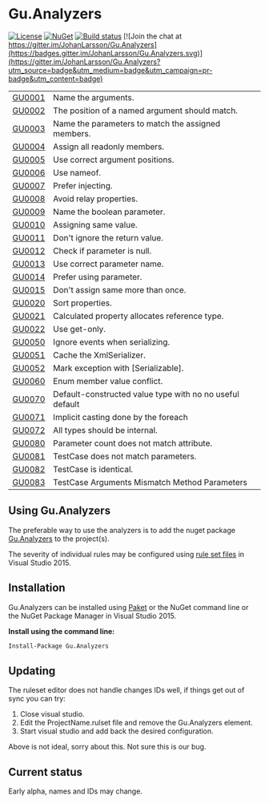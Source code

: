 # Gu.Analyzers

[![License](https://img.shields.io/badge/license-MIT-blue.svg)](LICENSE)
[![NuGet](https://img.shields.io/nuget/v/Gu.Analyzers.svg)](https://www.nuget.org/packages/Gu.Analyzers/)
[![Build status](https://ci.appveyor.com/api/projects/status/nplt8lc7rhmgdi17/branch/master?svg=true)](https://ci.appveyor.com/project/GuOrg/gu-analyzers-qh7oa/branch/master)
[![Join the chat at https://gitter.im/JohanLarsson/Gu.Analyzers](https://badges.gitter.im/JohanLarsson/Gu.Analyzers.svg)](https://gitter.im/JohanLarsson/Gu.Analyzers?utm_source=badge&utm_medium=badge&utm_campaign=pr-badge&utm_content=badge)

<!-- start generated table -->
<table>
<tr>
  <td><a href="https://github.com/GuOrg/Gu.Analyzers/blob/master/documentation/GU0001.md">GU0001</a></td>
  <td>Name the arguments.</td>
</tr>
<tr>
  <td><a href="https://github.com/GuOrg/Gu.Analyzers/blob/master/documentation/GU0002.md">GU0002</a></td>
  <td>The position of a named argument should match.</td>
</tr>
<tr>
  <td><a href="https://github.com/GuOrg/Gu.Analyzers/blob/master/documentation/GU0003.md">GU0003</a></td>
  <td>Name the parameters to match the assigned members.</td>
</tr>
<tr>
  <td><a href="https://github.com/GuOrg/Gu.Analyzers/blob/master/documentation/GU0004.md">GU0004</a></td>
  <td>Assign all readonly members.</td>
</tr>
<tr>
  <td><a href="https://github.com/GuOrg/Gu.Analyzers/blob/master/documentation/GU0005.md">GU0005</a></td>
  <td>Use correct argument positions.</td>
</tr>
<tr>
  <td><a href="https://github.com/GuOrg/Gu.Analyzers/blob/master/documentation/GU0006.md">GU0006</a></td>
  <td>Use nameof.</td>
</tr>
<tr>
  <td><a href="https://github.com/GuOrg/Gu.Analyzers/blob/master/documentation/GU0007.md">GU0007</a></td>
  <td>Prefer injecting.</td>
</tr>
<tr>
  <td><a href="https://github.com/GuOrg/Gu.Analyzers/blob/master/documentation/GU0008.md">GU0008</a></td>
  <td>Avoid relay properties.</td>
</tr>
<tr>
  <td><a href="https://github.com/GuOrg/Gu.Analyzers/blob/master/documentation/GU0009.md">GU0009</a></td>
  <td>Name the boolean parameter.</td>
</tr>
<tr>
  <td><a href="https://github.com/GuOrg/Gu.Analyzers/blob/master/documentation/GU0010.md">GU0010</a></td>
  <td>Assigning same value.</td>
</tr>
<tr>
  <td><a href="https://github.com/GuOrg/Gu.Analyzers/blob/master/documentation/GU0011.md">GU0011</a></td>
  <td>Don't ignore the return value.</td>
</tr>
<tr>
  <td><a href="https://github.com/GuOrg/Gu.Analyzers/blob/master/documentation/GU0012.md">GU0012</a></td>
  <td>Check if parameter is null.</td>
</tr>
<tr>
  <td><a href="https://github.com/GuOrg/Gu.Analyzers/blob/master/documentation/GU0013.md">GU0013</a></td>
  <td>Use correct parameter name.</td>
</tr>
<tr>
  <td><a href="https://github.com/GuOrg/Gu.Analyzers/blob/master/documentation/GU0014.md">GU0014</a></td>
  <td>Prefer using parameter.</td>
</tr>
<tr>
  <td><a href="https://github.com/GuOrg/Gu.Analyzers/blob/master/documentation/GU0015.md">GU0015</a></td>
  <td>Don't assign same more than once.</td>
</tr>
<tr>
  <td><a href="https://github.com/GuOrg/Gu.Analyzers/blob/master/documentation/GU0020.md">GU0020</a></td>
  <td>Sort properties.</td>
</tr>
<tr>
  <td><a href="https://github.com/GuOrg/Gu.Analyzers/blob/master/documentation/GU0021.md">GU0021</a></td>
  <td>Calculated property allocates reference type.</td>
</tr>
<tr>
  <td><a href="https://github.com/GuOrg/Gu.Analyzers/blob/master/documentation/GU0022.md">GU0022</a></td>
  <td>Use get-only.</td>
</tr>
<tr>
  <td><a href="https://github.com/GuOrg/Gu.Analyzers/blob/master/documentation/GU0050.md">GU0050</a></td>
  <td>Ignore events when serializing.</td>
</tr>
<tr>
  <td><a href="https://github.com/GuOrg/Gu.Analyzers/blob/master/documentation/GU0051.md">GU0051</a></td>
  <td>Cache the XmlSerializer.</td>
</tr>
<tr>
  <td><a href="https://github.com/GuOrg/Gu.Analyzers/blob/master/documentation/GU0052.md">GU0052</a></td>
  <td>Mark exception with [Serializable].</td>
</tr>
<tr>
  <td><a href="https://github.com/GuOrg/Gu.Analyzers/blob/master/documentation/GU0060.md">GU0060</a></td>
  <td>Enum member value conflict.</td>
</tr>
<tr>
  <td><a href="https://github.com/GuOrg/Gu.Analyzers/blob/master/documentation/GU0070.md">GU0070</a></td>
  <td>Default-constructed value type with no no useful default</td>
</tr>
<tr>
  <td><a href="https://github.com/GuOrg/Gu.Analyzers/blob/master/documentation/GU0071.md">GU0071</a></td>
  <td>Implicit casting done by the foreach</td>
</tr>
<tr>
  <td><a href="https://github.com/GuOrg/Gu.Analyzers/blob/master/documentation/GU0072.md">GU0072</a></td>
  <td>All types should be internal.</td>
</tr>
<tr>
  <td><a href="https://github.com/GuOrg/Gu.Analyzers/blob/master/documentation/GU0080.md">GU0080</a></td>
  <td>Parameter count does not match attribute.</td>
</tr>
<tr>
  <td><a href="https://github.com/GuOrg/Gu.Analyzers/blob/master/documentation/GU0081.md">GU0081</a></td>
  <td>TestCase does not match parameters.</td>
</tr>
<tr>
  <td><a href="https://github.com/GuOrg/Gu.Analyzers/blob/master/documentation/GU0082.md">GU0082</a></td>
  <td>TestCase is identical.</td>
</tr>
<tr>
  <td><a href="https://github.com/GuOrg/Gu.Analyzers/blob/master/documentation/GU0083.md">GU0083</a></td>
  <td>TestCase Arguments Mismatch Method Parameters</td>
</tr>
<table>
<!-- end generated table -->

## Using Gu.Analyzers

The preferable way to use the analyzers is to add the nuget package [Gu.Analyzers](https://www.nuget.org/packages/Gu.Analyzers/)
to the project(s).

The severity of individual rules may be configured using [rule set files](https://msdn.microsoft.com/en-us/library/dd264996.aspx)
in Visual Studio 2015.

## Installation

Gu.Analyzers can be installed using [Paket](https://fsprojects.github.io/Paket/) or the NuGet command line or the NuGet Package Manager in Visual Studio 2015.


**Install using the command line:**
```bash
Install-Package Gu.Analyzers
```

## Updating

The ruleset editor does not handle changes IDs well, if things get out of sync you can try:

1) Close visual studio.
2) Edit the ProjectName.rulset file and remove the Gu.Analyzers element.
3) Start visual studio and add back the desired configuration.

Above is not ideal, sorry about this. Not sure this is our bug.


## Current status

Early alpha, names and IDs may change.
